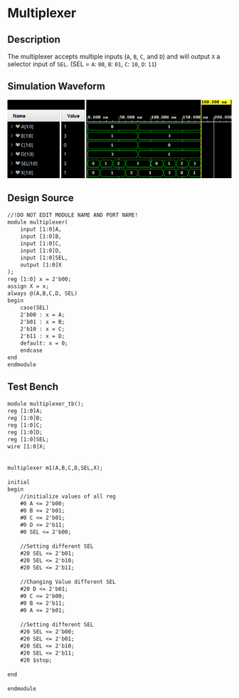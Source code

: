 # Multiplexer

## Description

The multiplexer accepts multiple inputs (`A`, `B`, `C`, and `D`) and will output `X` a selector input of `SEL`. (SEL = `A`: `00`, `B`: `01`, `C`: `10`, `D`: `11`)

## Simulation Waveform
![Figure 1: Testbench Results](https://github.com/TomPiccio/DSL_2024/blob/main/HW02/HW02-2-Multiplexer/Multiplexer_Results.png)

## Design Source

```
//!DO NOT EDIT MODULE NAME AND PORT NAME!
module multiplexer(
    input [1:0]A,
    input [1:0]B,
    input [1:0]C,
    input [1:0]D,
    input [1:0]SEL,
    output [1:0]X
);
reg [1:0] x = 2'b00;
assign X = x;
always @(A,B,C,D, SEL)
begin
    case(SEL)
    2'b00 : x = A;
    2'b01 : x = B;
    2'b10 : x = C;
    2'b11 : x = D;
    default: x = 0;
    endcase
end
endmodule
```

## Test Bench
```
module multiplexer_tb();
reg [1:0]A;
reg [1:0]B;
reg [1:0]C;
reg [1:0]D;
reg [1:0]SEL;
wire [1:0]X;


multiplexer m1(A,B,C,D,SEL,X);

initial
begin
    //initialize values of all reg
    #0 A <= 2'b00;
    #0 B <= 2'b01;
    #0 C <= 2'b01;
    #0 D <= 2'b11;
    #0 SEL <= 2'b00;
    
    //Setting different SEL
    #20 SEL <= 2'b01;
    #20 SEL <= 2'b10;
    #20 SEL <= 2'b11;
    
    //Changing Value different SEL
    #20 D <= 2'b01;
    #0 C <= 2'b00;
    #0 B <= 2'b11;
    #0 A <= 2'b01;
    
    //Setting different SEL
    #20 SEL <= 2'b00;
    #20 SEL <= 2'b01;
    #20 SEL <= 2'b10;
    #20 SEL <= 2'b11;
    #20 $stop;
    
end

endmodule
```
